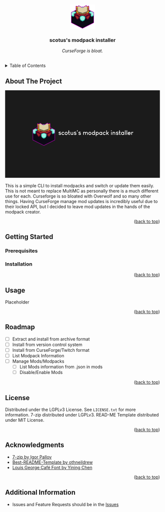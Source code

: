 <div id="top"></div>


<!-- PROJECT LOGO -->
<br />
<div align="center">
  <a href="https://github.com/github_username/repo_name">
    <img src=".github/images/logo.png" alt="Logo" width="80" height="80">
  </a>

<h3 align="center">scotus's modpack installer</h3>

  <p align="center">
    <em>CurseForge is bloat.</em>
    <br/>
    <br/>
  </p>
</div>



<!-- TABLE OF CONTENTS -->
<details>
  <summary>Table of Contents</summary>
  <ol>
    <li>
      <a href="#about-the-project">About The Project</a>
    <li>
      <a href="#getting-started">Getting Started</a>
      <ul>
        <li><a href="#prerequisites">Prerequisites</a></li>
        <li><a href="#installation">Installation</a></li>
      </ul>
    </li>
    <li><a href="#usage">Usage</a></li>
    <li><a href="#roadmap">Roadmap</a></li>
    <li><a href="#license">License</a></li>
    <li><a href="#acknowledgments">Acknowledgments</a></li>
  </ol>
</details>



<!-- ABOUT THE PROJECT -->
## About The Project

[![Product Name Screen Shot][product-screenshot]]()



This is a simple CLI to install modpacks and switch or update them easily. This is not meant to replace MultiMC
as personally there is a much different use for each. Curseforge is so bloated with Overwolf and so many other things.
Having CurseForge manage mod updates is incredibly useful due to their locked API, but I decided to leave mod updates in 
the hands of the modpack creator. 

<p align="right">(<a href="#top">back to top</a>)</p>


<!-- GETTING STARTED -->
## Getting Started


### Prerequisites


### Installation


<p align="right">(<a href="#top">back to top</a>)</p>



<!-- USAGE EXAMPLES -->
## Usage

Placeholder


<p align="right">(<a href="#top">back to top</a>)</p>



<!-- ROADMAP -->
## Roadmap

- [ ] Extract and install from archive format
- [ ] Install from version control system
- [ ] Install from CurseForge/Twitch format
- [ ] List Modpack Information
- [ ] Manage Mods/Modpacks
  - [ ] List Mods information from .json in mods
  - [ ] Disable/Enable Mods

<p align="right">(<a href="#top">back to top</a>)</p>




<!-- LICENSE -->
## License

Distributed under the LGPLv3 License. See `LICENSE.txt` for more information.
7-zip distributed under LGPLv3. READ-ME Template distributed under MIT License.

<p align="right">(<a href="#top">back to top</a>)</p>


<!-- ACKNOWLEDGMENTS -->
## Acknowledgments

* [7-zip by Igor Pallov](https://www.7-zip.org/)
* [Best-README-Template by othneildrew](https://github.com/othneildrew/Best-README-Template)
* [Louis George Café Font by Yining Chen](https://www.dafont.com/louis-george-caf.font)

<p align="right">(<a href="#top">back to top</a>)</p>

<!-- Additional Info -->
## Additional Information

- Issues and Feature Requests should be in the [Issues](https://github.com/scotus-1/scotus-s-modpack-installer/issues)

[product-screenshot]: .github/images/banner.png
